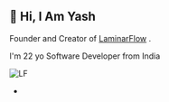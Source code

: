 <!--
<div align=center>

<a href="https://twitter.com/dew_yashtwt"><img src="https://cdn.worldvectorlogo.com/logos/twitter-6.svg" title="Twitter" alt="Twitter Account" width="40"/></a> 
&ensp;
&ensp;<a href="https://www.youtube.com/@theEtherTimes"><img src="https://cdn.worldvectorlogo.com/logos/youtube-icon.svg" title="YouTube" alt="YouTube Account" width="40"/></a>
&ensp;<a href="https://discord.com/invite/cRjhjFRRre"><img src="https://cdn.worldvectorlogo.com/logos/discord-6.svg" title="Discord" alt="Discord Community" width="40"/></a> 
&ensp;<a href="https://linkedin.com/in/yash-dewasthale"><img src="https://cdn.worldvectorlogo.com/logos/linkedin-icon-2.svg" title="Linkedin" alt="Linkedin Account" width="30"/></a> 
&ensp;<a href="https://www.instagram.com/progradecode/"><img src="https://cdn.worldvectorlogo.com/logos/instagram-5.svg" title="Instagram" alt="Instagram Account" width="30"/></a> 
&ensp;<a href="https://dev.to/yashdev9274"><img src="https://github.com/FrancescoXX/FrancescoXX/blob/main/dev-black.png" title="DEV" alt="DEVto Blog" width="30"/></a>

</div>
-->


<!-- <table><tr><td valign="top" width="80%"> -->

## 👋 Hi, I Am Yash 

Founder and Creator of [LaminarFlow](lamflo.xyz) .

I'm 22 yo Software Developer from India

![LF](https://github.com/user-attachments/assets/8fafb704-1237-4e74-aac7-333e0d23c69a)


<!--
</td><td valign="top" width="30%">

## 🖥️ My Tech Stack

- Javascript + Typescript
- Nextjs
- Web3
- Docker
- PostgreS
- Node.js
- MongoDb
- Solidity

  

 <!--
 <table><tr><td valign="top" width="50%">

## <a href="https://www.youtube.com/channel/UCBRxDSTfr2aJVODDh4WG_7g"><img src="https://cdn.worldvectorlogo.com/logos/youtube-icon.svg" title="YouTube ChannelDocker" alt="Youtube Channel" width="30"/> </a>   Recent Videos on YouTube      
 

 
</td><td valign="top" width="50%">

## <a href="https://dev.to/francescoxx"><img src="https://github.com/FrancescoXX/FrancescoXX/blob/main/dev-black.png" title="DEV" alt="DEV" width="25"/></a>   Recent Articles on DEV.to     
 <!-- DEVTO-BLOG-LIST:START -->
- <!--[Exploring the Ethereum Network: Fetching Account Balance with ethers.js](https://dev.to/yashdev9274/exploring-the-ethereum-network-fetching-account-balance-with-ethersjs-1eo0)
<!-- - [What is Rust?](https://dev.to/francescoxx/what-is-rust-2ii6)
- [Solidity Hello world](https://dev.to/francescoxx/solidity-hello-world-2m08)
- [How to Learn Web3 &lpar;December 2022&rpar;](https://dev.to/francescoxx/how-to-learn-web3-september-2022-3h9h)
- [Eddie Jaoude&#39;s Podcast Notes](https://dev.to/francescoxx/eddie-jaoudes-podcast-notes-2n3g) -->

<!-- DEVTO-BLOG-LIST:END -->


<!--
</td></tr></table>



[![Linkedin Badge](https://img.shields.io/badge/-yashdewasthale-blue?style=flat-square&logo=Linkedin&logoColor=white&link=https://www.linkedin.com/in/yashdev9274/)](https://www.linkedin.com/in/yash-dewasthale/)
[![Instagram Badge](https://img.shields.io/badge/-yashdewasthale-purple?style=flat-square&logo=instagram&logoColor=white&link=https://instagram.com/yashdewasthale/)]()
[![Hashnode Badge](https://img.shields.io/badge/-@yashdev9274-1F51FF?style=flat-square&labelColor=1F51FF&logo=Hashnode&link=https://yashdev9274.hashnode.dev/)](https://yashdev9274.hashnode.dev/)
[![Gmail Badge](https://img.shields.io/badge/-yashdev9274@gmail.com-c14438?style=flat-square&logo=Gmail&logoColor=white&link=mailto:yashdev9274@gmail.com)](mailto:yashdev.yvd@gmail.com)
[![Website Badge](https://img.shields.io/badge/-Portfolio-black?style=flat-square&logo=Wordpress&logoColor=white&link=https://yashdev9274.github.io/)](https://shorturl.at/nvxMS)
[![Youtube Badge](https://img.shields.io/badge/-YashDewasthale-darkred?style=flat-square&logo=youtube&logoColor=white&link=https://www.youtube.com/channel/UCZow8pOHiyz26yl4Da-Mfzw)]() 

<!--
## ⚡ Technologies

### Language :
![Java](https://img.shields.io/badge/-java-E34A86?style=flat-square&logo=openjdk)
![Python](https://img.shields.io/badge/-Python-black?style=flat-square&logo=Python)
![C++](https://img.shields.io/badge/-C++-00599C?style=flat-square&logo=c)
![JavaScript](https://img.shields.io/badge/-JavaScript-black?style=flat-square&logo=javascript)
![HTML5](https://img.shields.io/badge/-HTML5-E34F26?style=flat-square&logo=html5&logoColor=white)
![CSS3](https://img.shields.io/badge/-CSS3-1572B6?style=flat-square&logo=css3)
![TypeScript](https://img.shields.io/badge/-TypeScript-007ACC?style=flat-square&logo=typescript)
![MySQL](https://img.shields.io/badge/-MySQL-black?style=flat-square&logo=mysql)

### Libraries & Framework :

![React](https://img.shields.io/badge/-React-black?style=flat-square&logo=react)
![Bootstrap](https://img.shields.io/badge/-Bootstrap-563D7C?style=flat-square&logo=bootstrap)
![Nodejs](https://img.shields.io/badge/-Nodejs-black?style=flat-square&logo=Node.js)
<a href="#"><img alt="MongoDB" src ="https://img.shields.io/badge/MongoDB-%234ea94b.svg?logo=mongodb&logoColor=white"></a>
![GraphQL](https://img.shields.io/badge/-GraphQL-E10098?style=flat-square&logo=graphql)
![PostgreSQL](https://img.shields.io/badge/-PostgreSQL-336791?style=flat-square&logo=postgresql)
<a href="#"><img alt="NumPy" src="https://img.shields.io/badge/Numpy%20-%23013243.svg?logo=numpy&logoColor=white"></a>
<a href="#"><img alt="Pandas" src="https://img.shields.io/badge/Pandas%20-%23150458.svg?logo=pandas&logoColor=white"></a>

###  Cloud Tools:

<a href="#"><img alt="GitHub Pages" src="https://img.shields.io/badge/GitHub%20Pages-%23327FC7.svg?logo=github&logoColor=white"></a>
<a href="#"><img alt="Heroku" src="https://img.shields.io/badge/Heroku%20-%23430098.svg?logo=heroku&logoColor=white"></a>
![Amazon AWS](https://img.shields.io/badge/Amazon%20AWS-232F3E?style=flat-square&logo=amazon-aws)
![Docker](https://img.shields.io/badge/-Docker-black?style=flat-square&logo=docker)
![Git](https://img.shields.io/badge/-Git-black?style=flat-square&logo=git)
<a href="#"><img alt="Postman" src="https://img.shields.io/badge/Postman-FF6C37?logo=postman&logoColor=white"></a>
<a href="#"><img alt="Vercel" src="https://img.shields.io/badge/Vercel%20-%23000000.svg?logo=vercel&logoColor=white"></a>
-->

<!--

## 💰 Support
<p>
<a href='https://ko-fi.com/O4O659E32' target='_blank'><img height='36' style='border:0px;height:36px;' src='https://cdn.ko-fi.com/cdn/kofi4.png?v=2' border='0' alt='Buy Me a Coffee at ko-fi.com' /></a>
<a href='https://www.buymeacoffee.com/yashdev9174' target='_blank'><img height='36' style='border:0px;height:36px;' src='https://cdn.buymeacoffee.com/buttons/v2/default-yellow.png' border='0' alt='Support Yash on buymecoffee' /></a>
</p>

## 📈 Stats
<p align="center">
	
  <img width="48%" src="https://github-readme-stats.vercel.app/api?username=yashdev9274&show_icons=true&theme=tokyonight" />
  <img width="48%" src="https://github-readme-streak-stats.herokuapp.com/?user=yashdev9274&theme=tokyonight" />
</p>




### My Latest Blog Posts 👇
<!-- HASHNODE_BLOG:STARTS -->

<!--

<p align="left">
<a href="https://yashdev9274.hashnode.dev/erc-20-token-the-key-to-the-ethereum-ecosystem" title="ERC-20 Token: The Key To The Ethereum Ecosystem
"><img src="https://cdn.hashnode.com/res/hashnode/image/upload/v1678078335191/b074810d-9abf-4c5c-992d-6c4259247adc.jpeg?w=1600&h=840&fit=crop&crop=entropy&auto=compress,format&format=webp" alt="Unlocking the Potential of ERC-20 Tokens:" width="250px" align="left" /></a>
<a href="https://yashdev9274.hashnode.dev/erc-20-token-the-key-to-the-ethereum-ecosystem" title="https://yashdev9274.hashnode.dev/erc-20-token-the-key-to-the-ethereum-ecosystem"><strong>ERC-20 Token: The Key To The Ethereum Ecosystem
</strong></a>
<br/>  In this blog post, we will dive into the world of ERC-20 tokens and explore their role in the Ethereum network. We will go over what ERC-20 tokens are, and how they work. In addition, we will examine the ERC token standards as well as the most commonly used ERC-20 tokens. </p> <br/> <br/>


<p align="left">
<a href="https://yashdev9274.hashnode.dev/the-power-of-community-how-collaboration-and-open-source-helped-me-thrive" title="The Power of Community: How Collaboration and Open Source Helped Me Thrive"><img src="https://cdn.hashnode.com/res/hashnode/image/upload/v1672491858109/3af8a868-05de-4732-9f9f-d45a44f83e94.jpeg?w=1600&h=840&fit=crop&crop=entropy&auto=compress,format&format=webp" alt="How collaboration helped me find my passion" width="250px" align="left" /></a>
<a href="https://yashdev9274.hashnode.dev/the-power-of-community-how-collaboration-and-open-source-helped-me-thrive" title="https://yashdev9274.hashnode.dev/the-power-of-community-how-collaboration-and-open-source-helped-me-thrive"><strong>The Power of Community: How Collaboration and Open Source Helped Me Thrive</strong></a>
<br/> Open source and collaboration have played a significant role in the growth and development of my journey. Open source refers to the practice of sharing and collaborating on the development of software and other digital products, with the source code freely available for anyone to use, modify, and distribute.  </p> <br/> <br/>

<!--
<p align="left">
<a href="https://yashdev9274.hashnode.dev/navigating-the-complexities-of-ai-and-ml" title="Navigating the Complexities of AI and ML"><img src="https://cdn.hashnode.com/res/hashnode/image/upload/v1671199369234/eyD6bt3oG.jpg?w=1600&h=840&fit=crop&crop=entropy&auto=compress,format&format=webp" alt="Navigating the Complexities of AI and ML" width="250px" align="left" /></a>
<a href="https://yashdev9274.hashnode.dev/navigating-the-complexities-of-ai-and-ml" title="Navigating the Complexities of AI and ML"><strong>Navigating the Complexities of AI and ML</strong></a>
<br/> Open source and collaboration have played a significant role in the growth and development of my journey. Open source refers to the practice of sharing and collaborating on the development of software and other digital products, with the source code freely available for anyone to use, modify, and distribute.  </p> <br/> <br/>


<p align="left">
<a href="https://yashdev9274.hashnode.dev/what-are-blockchain-bridges" title="What are Blockchain Bridges?"><img src="https://cdn.hashnode.com/res/hashnode/image/upload/v1668615896448/vHGyeL2-T.png?w=1600&h=840&fit=crop&crop=entropy&auto=compress,format&format=webp" alt="What are Blockchain Bridges?
" width="250px" align="left" /></a>
<a href="https://yashdev9274.hashnode.dev/what-are-blockchain-bridges" title="What are Blockchain Bridges?
"><strong>What are Blockchain Bridges?</strong></a>
<br/> Open source and collaboration have played a significant role in the growth and development of my journey. Open source refers to the practice of sharing and collaborating on the development of software and other digital products, with the source code freely available for anyone to use, modify, and distribute.  </p> <br/> <br/>

<!-- <p align="center"><a href="https://yashdev9274.hashnode.dev/"><img src="https://user-images.githubusercontent.com/51878265/210104338-3ffcc1b8-c966-405b-8958-7ece2e122723.png"></a></p> -->



<!-- HASHNODE_BLOG:ENDS -->








